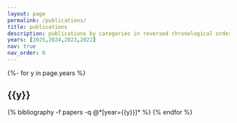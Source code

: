 ```yaml
---
layout: page
permalink: /publications/
title: publications
description: publications by categories in reversed chronological order. 
years: [2025,2024,2023,2022]
nav: true
nav_order: 0
---
```

<!-- _pages/publications.md -->
<div class="publications">

{%- for y in page.years %}
  <h2 class="year">{{y}}</h2>
  {% bibliography -f papers -q @*[year={{y}}]* %}
{% endfor %}

</div>
